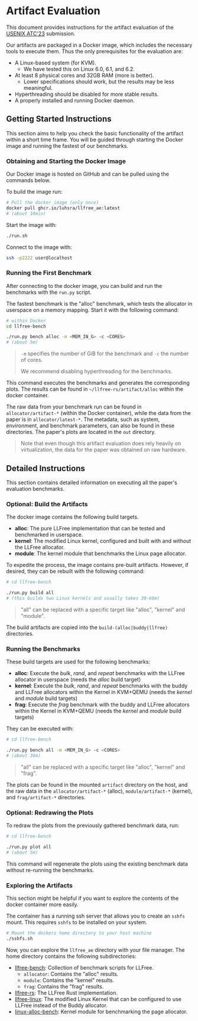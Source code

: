 # Artifact Evaluation

This document provides instructions for the artifact evaluation of the [USENIX ATC'23](https://www.usenix.org/conference/atc23/call-for-artifacts) submission.

Our artifacts are packaged in a Docker image, which includes the necessary tools to execute them.
Thus the only prerequisites for the evaluation are:

- A Linux-based system (for KVM).
  - We have tested this on Linux 6.0, 6.1, and 6.2.
- At least 8 physical cores and 32GB RAM (more is better).
  - Lower specifications should work, but the results may be less meaningful.
- Hyperthreading should be disabled for more stable results.
- A properly installed and running Docker daemon.


## Getting Started Instructions

This section aims to help you check the basic functionality of the artifact within a short time frame.
You will be guided through starting the Docker image and running the fastest of our benchmarks.

### Obtaining and Starting the Docker Image

Our Docker image is hosted on GitHub and can be pulled using the commands below.

To build the image run:

```sh
# Pull the docker image (only once)
docker pull ghcr.io/luhsra/llfree_ae:latest
# (about 10min)
```

Start the image with:

```sh
./run.sh
```

Connect to the image with:
```sh
ssh -p2222 user@localhost
```

### Running the First Benchmark

After connecting to the docker image, you can build and run the benchmarks with the `run.py` script.

The fastest benchmark is the "alloc" benchmark, which tests the allocator in userspace on a memory mapping.
Start it with the following command:

```sh
# within Docker
cd llfree-bench

./run.py bench alloc -m <MEM_IN_G> -c <CORES>
# (about 5m)
```

> `-m` specifies the number of GiB for the benchmark and `-c` the number of cores.
>
> We recommend disabling hyperthreading for the benchmarks.

This command executes the benchmarks and generates the corresponding plots.
The results can be found in `~/llfree-rs/artifact/alloc` within the docker container.

The raw data from your benchmark run can be found in `allocator/artifact-*` (within the Docker container), while the data from the paper is in `allocator/latest-*`.
The metadata, such as system, environment, and benchmark parameters, can also be found in these directories.
The paper's plots are located in the `out` directory.

> Note that even though this artifact evaluation does rely heavily on virtualization, the data for the paper was obtained on raw hardware.


## Detailed Instructions

This section contains detailed information on executing all the paper's evaluation benchmarks.

### Optional: Build the Artifacts

The docker image contains the following build targets.

- **alloc**: The pure LLFree implementation that can be tested and benchmarked in userspace.
- **kernel**: The modified Linux kernel, configured and built with and without the LLFree allocator.
- **module**: The kernel module that benchmarks the Linux page allocator.

To expedite the process, the image contains pre-built artifacts.
However, if desired, they can be rebuilt with the following command:

```sh
# cd llfree-bench

./run.py build all
# (this builds two Linux kernels and usually takes 30-60m)
```

> "all" can be replaced with a specific target like "alloc", "kernel" and "module".

The build artifacts are copied into the `build-(alloc|buddy|llfree)` directories.


### Running the Benchmarks

These build targets are used for the following benchmarks:

- **alloc**: Execute the *bulk*, *rand*, and *repeat* benchmarks with the LLFree allocator in userspace (needs the *alloc* build target)
- **kernel**: Execute the *bulk*, *rand*, and *repeat* benchmarks with the buddy and LLFree allocators within the Kernel in KVM+QEMU (needs the *kernel* and *module* build targets)
- **frag**: Execute the *frag* benchmark with the buddy and LLFree allocators within the Kernel in KVM+QEMU (needs the *kernel* and *module* build targets)

They can be executed with:

```sh
# cd llfree-bench

./run.py bench all -m <MEM_IN_G> -c <CORES>
# (about 30m)
```

> "all" can be replaced with a specific target like "alloc", "kernel" and "frag".

The plots can be found in the mounted `artifact` directory on the host, and the raw data in the `allocator/artifact-*` (alloc), `module/artifact-*` (kernel), and `frag/artifact-*` directories.


### Optional: Redrawing the Plots

To redraw the plots from the previously gathered benchmark data, run:

```sh
# cd llfree-bench

./run.py plot all
# (about 5m)
```

This command will regenerate the plots using the existing benchmark data without re-running the benchmarks.


### Exploring the Artifacts

This section might be helpful if you want to explore the contents of the docker container more easily.

The container has a running ssh server that allows you to create an `sshfs` mount.
This requires `sshfs` to be installed on your system.

```sh
# Mount the dockers home directory to your host machine
./sshfs.sh
```

Now, you can explore the `llfree_ae` directory with your file manager.
The home directory contains the following subdirectories:

- [llfree-bench](https://github.com/luhsra/llfree-bench): Collection of benchmark scripts for LLFree.
  - `allocator`: Contains the "alloc" results.
  - `module`: Contains the "kernel" results.
  - `frag`: Contains the "frag" results.
- [llfree-rs](https://github.com/luhsra/llfree-rs): The LLFree Rust implementation.
- [llfree-linux](https://github.com/luhsra/llfree-linux): The modified Linux Kernel that can be configured to use LLFree instead of the Buddy allocator.
- [linux-alloc-bench](https://github.com/luhsra/linux-alloc-bench): Kernel module for benchmarking the page allocator.
